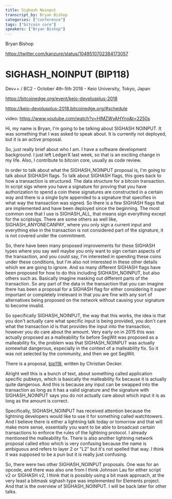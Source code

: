 ```yaml
---
title: Sighash Noinput
transcript_by: Bryan Bishop
categories: ["conference"]
tags: ["bitcoin core"]
speakers: ["Bryan Bishop"]
---
```


Bryan Bishop

<https://twitter.com/kanzure/status/1049510702384173057>

# SIGHASH_NOINPUT (BIP118)

Dev++ / BC2 - October 4th-5th 2018 - Keio University, Tokyo, Japan

<https://bitcoinedge.org/event/keio-devplusplus-2018>

<https://keio-devplusplus-2018.bitcoinedge.org/#schedule>

video: <https://www.youtube.com/watch?v=HlMZWvAHYno&t=2250s>

Hi, my name is Bryan, I'm going to be talking about SIGHASH NOINPUT. It was something that I was asked to speak about. It is currently not deployed, but it is an active proposal.

So, just really brief about who I am. I have a software development background. I just left LedgerX last week, so that is an exciting change in my life. Also, I contribute to bitcoin core, usually as code review.

In order to talk about what the SIGHASH_NOINPUT proposal is, I'm going to talk about SIGHASH flags. To talk about SIGHASH flags, this goes back to how a transaction is structured. The data structure for a bitcoin transaction. In script sigs where you have a signature for proving that you have authorization to spend a coin these signatures are constructed in a certain way and there is a single byte appended to a signature that specifies in what way the transaction was signed. So there is a few SIGHASH flags that are implemented and have been deployed since the beginning. The most common one that I use is SIGHASH_ALL, that means sign everything except for the scriptsigs. There are some others as well like, SIGHASH_ANYONECANPAY, where you only sign a current input and everything else in the transaction is not considered part of the signature, it is not covered under the commitment.

So, there have been many proposed improvements for these SIGHASH types where you say well maybe you only want to sign certain aspects of the transaction, and you could say, I'm interested in spending these coins under these conditions, but I'm also not interested in these other details which we are going to ignore. And so many different SIGHASH flags have been proposed for how to do this including SIGHASH_NOINPUT, but also others such as. Basically imagine masking out different parts of the transaction. So any part of the data in the transaction that you can imagine there has been a proposal for a SIGHASH flag for either considering it super important or completely irrelevant in that you are fine with any sort of alternatives being proposed on the network without causing your signature to become invalid.

So specifically SIGHASH_NOINPUT, the way that this works, the idea is that you don't actually care what specific input is being provided, you don't care what the transaction id is that provides the input into the transaction, however you do care about the amount. Very early on in 2015 this was actually proposed as a malleability fix before SegWit was proposed as a malleability fix, the problem was that SIGHASH_NOINPUT was actually somewhat dangerous, especially in the context of a malleability fix. So it was not selected by the community, and then we got SegWit.

There is a proposal, [bip118](https://github.com/bitcoin/bips/blob/master/bip-0118.mediawiki), written by Christian Decker.

Alright well this is a bunch of text, about something called application specific pubkeys, which is basically the malleability fix because it is actually quite dangerous. And this is because any input can be swapped into the transaction as long as it has a valid signature and the signature with SIGHASH_NOINPUT says you do not actually care about which input it is as long as the amount is correct.

Specifically, SIGHASH_NOINPUT has received attention because the lightning developers would like to use it for something called watchtowers. And I believe there is either a lightning talk today or tomorrow and that will make more sense, essentially you want to be able to broadcast certain transactions to enforce the rules of the lightning protocol. I already mentioned the malleability fix. There is also another lightning network proposal called eltoo which is very confusing because the name is ambiguous and refers to layer 2 or "L2" but it's not spelled that way. I think it was supposed to be a pun but it is really just confusing.

So, there were two other SIGHASH_NOINPUT proposals. One was for an opcode, and there was also one from I think Johnson Lau for either script v2 or SIGHASH v2, I think that is possibly using a bit mask approach, at the very least a bitmask sighash type was implemented for Elements project. And that is the overview of SIGHASH_NOINPUT. I will be back later for other talks.

